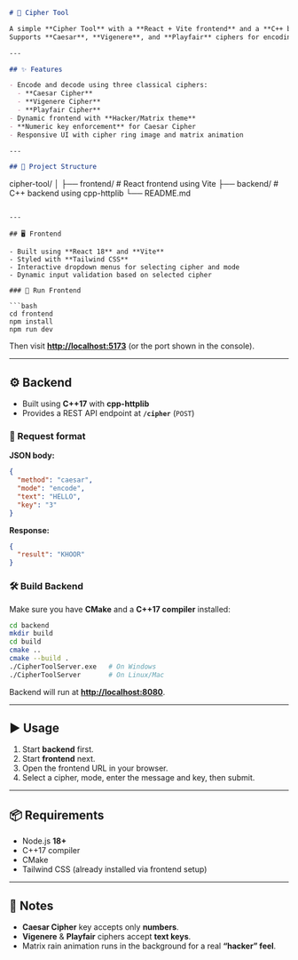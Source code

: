 ```markdown
# 🔐 Cipher Tool

A simple **Cipher Tool** with a **React + Vite frontend** and a **C++ backend using cpp-httplib**.  
Supports **Caesar**, **Vigenere**, and **Playfair** ciphers for encoding and decoding messages.

---

## ✨ Features

- Encode and decode using three classical ciphers:
  - **Caesar Cipher**
  - **Vigenere Cipher**
  - **Playfair Cipher**
- Dynamic frontend with **Hacker/Matrix theme**
- **Numeric key enforcement** for Caesar Cipher
- Responsive UI with cipher ring image and matrix animation

---

## 📂 Project Structure

```

cipher-tool/
│
├── frontend/   # React frontend using Vite
├── backend/    # C++ backend using cpp-httplib
└── README.md

````

---

## 🖥️ Frontend

- Built using **React 18** and **Vite**
- Styled with **Tailwind CSS**
- Interactive dropdown menus for selecting cipher and mode
- Dynamic input validation based on selected cipher

### 🚀 Run Frontend

```bash
cd frontend
npm install
npm run dev
````

Then visit **[http://localhost:5173](http://localhost:5173)** (or the port shown in the console).

---

## ⚙️ Backend

* Built using **C++17** with **cpp-httplib**
* Provides a REST API endpoint at **`/cipher`** (`POST`)

### 🔗 Request format

**JSON body:**

```json
{
  "method": "caesar",
  "mode": "encode",
  "text": "HELLO",
  "key": "3"
}
```

**Response:**

```json
{
  "result": "KHOOR"
}
```

### 🛠️ Build Backend

Make sure you have **CMake** and a **C++17 compiler** installed:

```bash
cd backend
mkdir build
cd build
cmake ..
cmake --build .
./CipherToolServer.exe   # On Windows
./CipherToolServer       # On Linux/Mac
```

Backend will run at **[http://localhost:8080](http://localhost:8080)**.

---

## ▶️ Usage

1. Start **backend** first.
2. Start **frontend** next.
3. Open the frontend URL in your browser.
4. Select a cipher, mode, enter the message and key, then submit.

---

## 📦 Requirements

* Node.js **18+**
* C++17 compiler
* CMake
* Tailwind CSS (already installed via frontend setup)

---

## 📝 Notes

* **Caesar Cipher** key accepts only **numbers**.
* **Vigenere** & **Playfair** ciphers accept **text keys**.
* Matrix rain animation runs in the background for a real **“hacker” feel**.

